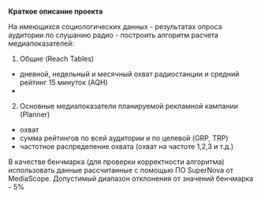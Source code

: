 **Краткое описание проекта**

На имеющихся социологических данных - результатах опроса аудитории по слушанию радио - построить алгоритм расчета медиапоказателей:

1. Общие (Reach Tables)
- дневной, недельный и месячный охват радиостанции и средний рейтинг 15 минуток (AQH)
- 
2. Основные медиапоказатели планируемой рекламной кампании (Planner)
- охват 
- сумма рейтингов по всей аудитории и по целевой  (GRP, TRP)
- частотное распределение охвата (охват на частоте 1,2,3 и т.д.)

В качестве бенчмарка (для проверки корректности алгоритма) использовать данные рассчитанные с помощью ПО SuperNova от MediaScope. Допустимый диапазон отклонения от значений бенчмарка  - 5%

